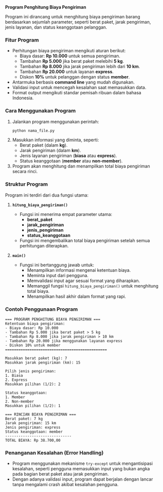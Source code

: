 **Program Penghitung Biaya Pengiriman**  

Program ini dirancang untuk menghitung biaya pengiriman barang berdasarkan sejumlah parameter, seperti berat paket, jarak pengiriman, jenis layanan, dan status keanggotaan pelanggan.  

### **Fitur Program**  

- Perhitungan biaya pengiriman mengikuti aturan berikut:  
  - Biaya dasar: **Rp 10.000** untuk semua pengiriman.  
  - Tambahan **Rp 5.000** jika berat paket melebihi **5 kg**.  
  - Tambahan **Rp 8.000** jika jarak pengiriman lebih dari **10 km**.  
  - Tambahan **Rp 20.000** untuk layanan **express**.  
  - Diskon **10%** untuk pelanggan dengan status **member**.  
- Antarmuka berbasis **command line** yang mudah digunakan.  
- Validasi input untuk mencegah kesalahan saat memasukkan data.  
- Format output mengikuti standar pemisah ribuan dalam bahasa Indonesia.  

### **Cara Menggunakan Program**  

1. Jalankan program menggunakan perintah:  
   ```bash
   python nama_file.py
   ```  
2. Masukkan informasi yang diminta, seperti:  
   - Berat paket (dalam **kg**).  
   - Jarak pengiriman (dalam **km**).  
   - Jenis layanan pengiriman (**biasa** atau **express**).  
   - Status keanggotaan (**member** atau **non-member**).  
3. Program akan menghitung dan menampilkan total biaya pengiriman secara rinci.  

### **Struktur Program**  

Program ini terdiri dari dua fungsi utama:  

1. **`hitung_biaya_pengiriman()`**  
   - Fungsi ini menerima empat parameter utama:  
     - **berat_paket**  
     - **jarak_pengiriman**  
     - **jenis_pengiriman**  
     - **status_keanggotaan**  
   - Fungsi ini mengembalikan total biaya pengiriman setelah semua perhitungan diterapkan.  

2. **`main()`**  
   - Fungsi ini bertanggung jawab untuk:  
     - Menampilkan informasi mengenai ketentuan biaya.  
     - Meminta input dari pengguna.  
     - Memvalidasi input agar sesuai format yang diharapkan.  
     - Memanggil fungsi `hitung_biaya_pengiriman()` untuk menghitung total biaya.  
     - Menampilkan hasil akhir dalam format yang rapi.  

### **Contoh Penggunaan Program**  

```  
=== PROGRAM PENGHITUNG BIAYA PENGIRIMAN ===  
Ketentuan biaya pengiriman:  
- Biaya dasar: Rp 10.000  
- Tambahan Rp 5.000 jika berat paket > 5 kg  
- Tambahan Rp 8.000 jika jarak pengiriman > 10 km  
- Tambahan Rp 20.000 jika menggunakan layanan express  
- Diskon 10% untuk member  
==============================================  

Masukkan berat paket (kg): 7  
Masukkan jarak pengiriman (km): 15  

Pilih jenis pengiriman:  
1. Biasa  
2. Express  
Masukkan pilihan (1/2): 2  

Status keanggotaan:  
1. Member  
2. Non-member  
Masukkan pilihan (1/2): 1  

=== RINCIAN BIAYA PENGIRIMAN ===  
Berat paket: 7 kg  
Jarak pengiriman: 15 km  
Jenis pengiriman: express  
Status keanggotaan: member  
------------------------------  
TOTAL BIAYA: Rp 38.700,00  
```  

### **Penanganan Kesalahan (Error Handling)**  

- Program menggunakan mekanisme `try-except` untuk mengantisipasi kesalahan, seperti pengguna memasukkan input yang bukan angka pada bagian berat paket atau jarak pengiriman.  
- Dengan adanya validasi input, program dapat berjalan dengan lancar tanpa mengalami crash akibat kesalahan pengguna.  